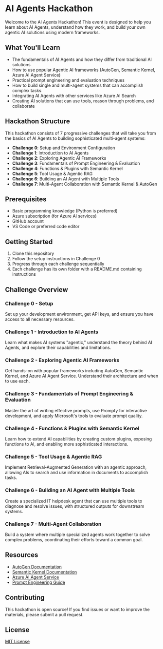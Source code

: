 # AI Agents Hackathon

Welcome to the AI Agents Hackathon! This event is designed to help you learn about AI Agents, understand how they work, and build your own agentic AI solutions using modern frameworks.

## What You'll Learn

- The fundamentals of AI Agents and how they differ from traditional AI solutions
- How to use popular Agentic AI frameworks (AutoGen, Semantic Kernel, Azure AI Agent Service)
- Practical prompt engineering and evaluation techniques
- How to build single and multi-agent systems that can accomplish complex tasks
- Integrating AI Agents with other services like Azure AI Search
- Creating AI solutions that can use tools, reason through problems, and collaborate

## Hackathon Structure

This hackathon consists of 7 progressive challenges that will take you from the basics of AI Agents to building sophisticated multi-agent systems:

- **Challenge 0**: Setup and Environment Configuration
- **Challenge 1**: Introduction to AI Agents
- **Challenge 2**: Exploring Agentic AI Frameworks
- **Challenge 3**: Fundamentals of Prompt Engineering & Evaluation
- **Challenge 4**: Functions & Plugins with Semantic Kernel
- **Challenge 5**: Tool Usage & Agentic RAG
- **Challenge 6**: Building an AI Agent with Multiple Tools
- **Challenge 7**: Multi-Agent Collaboration with Semantic Kernel & AutoGen

## Prerequisites

- Basic programming knowledge (Python is preferred)
- Azure subscription (for Azure AI services)
- GitHub account
- VS Code or preferred code editor

## Getting Started

1. Clone this repository
2. Follow the setup instructions in Challenge 0
3. Progress through each challenge sequentially
4. Each challenge has its own folder with a README.md containing instructions

## Challenge Overview

### Challenge 0 - Setup

Set up your development environment, get API keys, and ensure you have access to all necessary resources.

### Challenge 1 - Introduction to AI Agents

Learn what makes AI systems "agentic," understand the theory behind AI Agents, and explore their capabilities and limitations.

### Challenge 2 - Exploring Agentic AI Frameworks

Get hands-on with popular frameworks including AutoGen, Semantic Kernel, and Azure AI Agent Service. Understand their architecture and when to use each.

### Challenge 3 - Fundamentals of Prompt Engineering & Evaluation

Master the art of writing effective prompts, use Prompty for interactive development, and apply Microsoft's tools to evaluate prompt quality.

### Challenge 4 - Functions & Plugins with Semantic Kernel

Learn how to extend AI capabilities by creating custom plugins, exposing functions to AI, and enabling more sophisticated interactions.

### Challenge 5 - Tool Usage & Agentic RAG

Implement Retrieval-Augmented Generation with an agentic approach, allowing AIs to search and use information in documents to accomplish tasks.

### Challenge 6 - Building an AI Agent with Multiple Tools

Create a specialized IT helpdesk agent that can use multiple tools to diagnose and resolve issues, with structured outputs for downstream systems.

### Challenge 7 - Multi-Agent Collaboration

Build a system where multiple specialized agents work together to solve complex problems, coordinating their efforts toward a common goal.

## Resources

- [AutoGen Documentation](https://microsoft.github.io/autogen/)
- [Semantic Kernel Documentation](https://learn.microsoft.com/en-us/semantic-kernel/overview/)
- [Azure AI Agent Service](https://azure.microsoft.com/en-us/products/ai-agent-service/)
- [Prompt Engineering Guide](https://learn.microsoft.com/en-us/azure/ai-services/openai/concepts/prompt-engineering)

## Contributing

This hackathon is open source! If you find issues or want to improve the materials, please submit a pull request.

## License

[MIT License](LICENSE)

